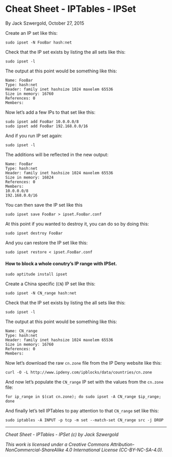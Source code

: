# Cheat Sheet - IPTables - IPSet

By Jack Szwergold, October 27, 2015


Create an IP set like this:

    sudo ipset -N FooBar hash:net

Check that the IP set exists by listing the all sets like this:

	sudo ipset -l

The output at this point would be something like this:

	Name: FooBar
	Type: hash:net
	Header: family inet hashsize 1024 maxelem 65536
	Size in memory: 16760
	References: 0
	Members:

Now let’s add a few IPs to that set like this:

    sudo ipset add FooBar 10.0.0.0/8
    sudo ipset add FooBar 192.168.0.0/16

And if you run IP set again:

	sudo ipset -l

The additions will be reflected in the new output:

	Name: FooBar
	Type: hash:net
	Header: family inet hashsize 1024 maxelem 65536
	Size in memory: 16824
	References: 0
	Members:
	10.0.0.0/8
	192.168.0.0/16

You can then save the IP set like this

    sudo ipset save FooBar > ipset.FooBar.conf

At this point if you wanted to destroy it, you can do so by doing this:

    sudo ipset destroy FooBar

And you can restore the IP set like this:

    sudo ipset restore < ipset.FooBar.conf

#### How to block a whole conutry’s IP range with IPSet.

	sudo aptitude install ipset

Create a China specific (`CN`) IP set like this:

	sudo ipset -N CN_range hash:net

Check that the IP set exists by listing the all sets like this:

	sudo ipset -l

The output at this point would be something like this:

	Name: CN_range
	Type: hash:net
	Header: family inet hashsize 1024 maxelem 65536
	Size in memory: 16760
	References: 0
	Members:

Now let’s download the raw `cn.zone` file from the IP Deny website like this:

	curl -O -L http://www.ipdeny.com/ipblocks/data/countries/cn.zone

And now let’s populate the `CN_range` IP set with the values from the `cn.zone` file:

	for ip_range in $(cat cn.zone); do sudo ipset -A CN_range $ip_range; done

And finally let’s tell IPTables to pay attention to that `CN_range` set like this:

	sudo iptables -A INPUT -p tcp -m set --match-set CN_range src -j DROP

***

*Cheat Sheet - IPTables - IPSet (c) by Jack Szwergold*

*This work is licensed under a Creative Commons Attribution-NonCommercial-ShareAlike 4.0 International License (CC-BY-NC-SA-4.0).*

